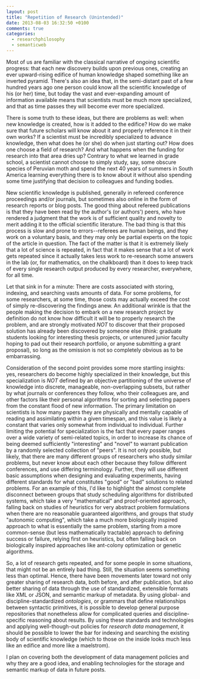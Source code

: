 ```yaml
---
layout: post
title: "Repetition of Research (Unintended)"
date: 2013-08-03 16:32:50 +0100
comments: true
categories: 
  - researchphilosophy
  - semanticweb
---
```

Most of us are familiar with the classical narrative of ongoing scientific
progress: that each new discovery builds upon previous ones, creating an ever
upward-rising edifice of human knowledge shaped something like an inverted
pyramid. There's also an idea that, in the semi-distant past of a few hundred
years ago one person could know all the scientific knowledge of his (or her)
time, but today the vast and ever-expanding amount of information available
means that scientists must be much more specialized, and that as time passes
they will become ever more specialized.

There is some truth to these ideas, but there are problems as well: when new
knowledge is created, how is it added to the edifice? How do we make sure that
future scholars will know about it and properly reference it in their own works?
If a scientist must be incredibly specialized to advance knowledge, then what
does he (or she) do when just starting out? How does one choose a field of
research? And what happens when the funding for research into that area dries
up? Contrary to what we learned in grade school, a scientist cannot choose to
simply study, say, some obscure species of Peruvian moth and spend the next 40
years of summers in South America learning everything there is to know about it
without also spending some time justifying that decision to colleagues and
funding bodies.

<!--more-->

New scientific knowledge is published, generally in refereed conference
proceedings and/or journals, but sometimes also online in the form of research
reports or blog posts. The good thing about refereed publications is that they
have been read by the author's (or authors') peers, who have rendered
a judgment that the work is of sufficient quality and novelty to merit adding
it to the official scientific literature. The bad thing is that this process is
slow and prone to errors--referees are human beings, and they work on
a voluntary basis, and they may only be partial experts on the topic of the
article in question. The fact of the matter is that it is extremely likely that
a lot of science is repeated, in fact that it makes sense that a lot of work
gets repeated since it actually takes less work to re-research some answers in
the lab (or, for mathematics, on the chalkboard) than it does to keep track of
every single research output produced by every researcher, everywhere, for all
time.

Let that sink in for a minute: There are costs associated with storing,
indexing, and searching vasts amounts of data. For some problems, for some
researchers, at some time, those costs may actually exceed the cost of simply
re-discovering the findings anew. An additional wrinkle is that the people
making the decision to embark on a new research project by definition do not
know how difficult it will be to properly research the problem, and are strongly
motivated *NOT* to discover that their proposed solution has already been
discovered by someone else (think: graduate students looking for interesting
thesis projects, or untenured junior faculty hoping to pad out their research
portfolio, or anyone submitting a grant proposal), so long as the omission is
not so completely obvious as to be embarrassing.

Consideration of the second point provides some more startling insights: yes,
researchers do become highly specialized in their knowledge, but this
specialization is *NOT* defined by an objective partitioning of the universe of
knowledge into discrete, manageable, non-overlapping subsets, but rather by
what journals or conferences they follow, who their colleagues are, and other
factors like their personal algorithms for sorting and selecting papers from
the constant flood of new information. The primary limitation on scientists is
how many papers they are physically and mentally capable of reading and
assimilating within a given timespan, and this value is likely a constant that
varies only somewhat from individual to individual. Further limiting the
potential for specialization is the fact that every paper ranges over a wide
variety of semi-related topics, in order to increase its chance of being deemed
sufficiently "interesting" and "novel" to warrant publication by a randomly
selected collection of "peers". It is not only possible, but likely, that there
are many different groups of researchers who study similar problems, but never
know about each other because they follow different conferences, and use
differing terminology. Further, they will use different basic assumptions when
designing and evaluating experiments, having different standards for what
constitutes "good" or "bad" solutions to related problems. For an example of
this, I'd like to highlight the almost complete disconnect between groups that
study scheduling algorithms for distributed systems, which take a very
"mathematical" and proof-oriented approach, falling back on studies of
heuristics for very abstract problem formulations when there are no reasonable
guaranteed algorithms, and groups that study "autonomic computing", which take
a much more biologically inspired approach to what is essentially the same
problem, starting from a more common-sense (but less mathematically tractable)
approach to defining success or failure, relying first on heuristics, but often
falling back on biologically inspired approaches like ant-colony optimization
or genetic algorithms.

So, a lot of research gets repeated, and for some people in some situations,
that might not be an entirely bad thing. Still, the situation seems something
less than optimal. Hence, there have been movements later toward not only
greater sharing of research data, both before, and after publication, but also
better sharing of data through the use of standardized, extensible formats like
XML or JSON, and semantic markup of metadata. By using global- and
discipline-standardized *ontologies*, or grammars that define relationships
between syntactic primitives, it is possible to develop general purpose
repositories that nonetheless allow for complicated queries and
discipline-specific reasoning about results. By using these standards and
technologies and applying well-though-out policies for *research data
management*, it should be possible to lower the bar for indexing and searching
the existing body of scientific knowledge (which to those on the inside looks
much less like an edifice and more like a maelstrom).

I plan on covering both the development of data management policies and why they
are a good idea, and enabling technologies for the storage and semantic markup
of data in future posts.
